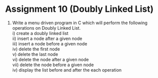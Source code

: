 # Assignment 10 (Doubly Linked List)
1. Write a menu driven program in C which will perform the following operations on Doubly Linked List.\
i) create a doubly linked list\
ii) insert a node after a given node\
iii) insert a node before a given node\
iv) delete the first node\
v) delete the last node\
vi) delete the node after a given node\
vii) delete the node before a given node\
iv) display the list before and after the each operation
